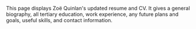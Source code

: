 This page displays Zoë Quinlan's updated resume and CV. It gives a general biography, all tertiary education, work experience, any future plans and goals, useful skills, and contact information.
